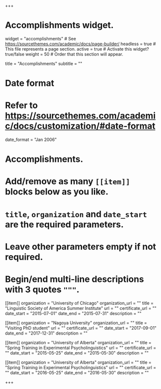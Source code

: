 +++
# Accomplishments widget.
widget = "accomplishments"  # See https://sourcethemes.com/academic/docs/page-builder/
headless = true  # This file represents a page section.
active = true  # Activate this widget? true/false
weight = 50  # Order that this section will appear.

title = "Accomplish&shy;ments"
subtitle = ""

# Date format
#   Refer to https://sourcethemes.com/academic/docs/customization/#date-format
date_format = "Jan 2006"

# Accomplishments.
#   Add/remove as many `[[item]]` blocks below as you like.
#   `title`, `organization` and `date_start` are the required parameters.
#   Leave other parameters empty if not required.
#   Begin/end multi-line descriptions with 3 quotes `"""`.

[[item]]
  organization = "University of Chicago"
  organization_url = ""
  title = "Linguistic Society of America Summer Institute"
  url = ""
  certificate_url = ""
  date_start = "2015-07-01"
  date_end = "2015-07-31"
  description = ""

[[item]]
  organization = "Nagoya University"
  organization_url = ""
  title = "Visiting PhD student"
  url = ""
  certificate_url = ""
  date_start = "2017-09-01"
  date_end = "2017-12-31"
  description = ""

[[item]]
  organization = "University of Alberta"
  organization_url = ""
  title = "Spring Training in Experimental Psycholinguistics"
  url = ""
  certificate_url = ""
  date_start = "2015-05-25"
  date_end = "2015-05-30"
  description = ""

  [[item]]
  organization = "University of Alberta"
  organization_url = ""
  title = "Spring Training in Experimental Psycholinguistics"
  url = ""
  certificate_url = ""
  date_start = "2016-05-25"
  date_end = "2016-05-30"
  description = ""

+++
